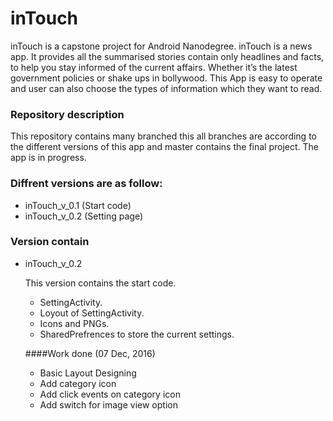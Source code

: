 # inTouch

inTouch is a capstone project for Android Nanodegree. inTouch is a news app. It provides all the summarised stories contain only headlines and facts, to help you stay informed of the current affairs. Whether it’s the latest government policies or shake ups in bollywood. This App is easy to operate and user can also choose the types of information which they want to read.

### Repository description 

This repository contains many branched this all branches are according to the different versions of this app and master contains the final project.
The app is in progress. 

### Diffrent versions are as follow:
  * inTouch_v_0.1 (Start code)
  * inTouch_v_0.2 (Setting page)

### Version contain
  * inTouch_v_0.2 
  
    This version contains the start code. 
    * SettingActivity.
    * Loyout of SettingActivity.
    * Icons and PNGs.
    * SharedPrefrences to store the current settings.
  
    ####Work done (07 Dec, 2016)
    * Basic Layout Designing
    * Add category icon
    * Add click events on category icon
    * Add switch for image view option
  
    
    

